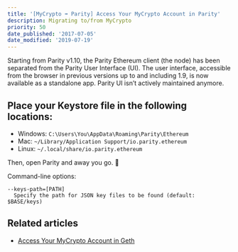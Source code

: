 ```yaml
---
title: '[MyCrypto ➡ Parity] Access Your MyCrypto Account in Parity'
description: Migrating to/from MyCrypto
priority: 50
date_published: '2017-07-05'
date_modified: '2019-07-19'
---
```


Starting from Parity v1.10, the Parity Ethereum client (the node) has been separated from the Parity User Interface (UI). The user interface, accessible from the browser in previous versions up to and including 1.9, is now available as a standalone app. Parity UI isn’t actively maintained anymore.

## Place your Keystore file in the following locations:

* Windows: `C:\Users\You\AppData\Roaming\Parity\Ethereum`
* Mac: `~/Library/Application Support/io.parity.ethereum`
* Linux: `~/.local/share/io.parity.ethereum`

Then, open Parity and away you go. 🎉

Command-line options:

```text
--keys-path=[PATH]
  Specify the path for JSON key files to be found (default: $BASE/keys)
```

## Related articles

* [Access Your MyCrypto Account in Geth](/how-to/migrating/access-your-mycrypto-account-in-geth-or-mist)
